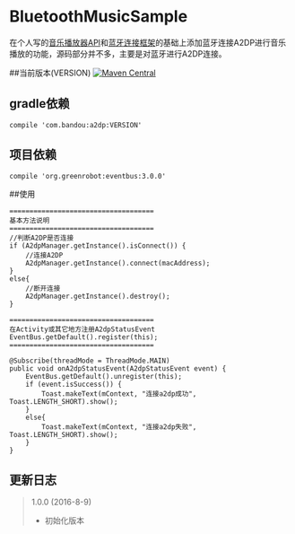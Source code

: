 # BluetoothMusicSample
在个人写的[音乐播放器API](https://github.com/ALonelyTraveler/MusicLibrarySample)和[蓝牙连接框架](https://github.com/ALonelyTraveler/BluetoothLibrarySample)的基础上添加蓝牙连接A2DP进行音乐播放的功能，源码部分并不多，主要是对蓝牙进行A2DP连接。

##当前版本(VERSION)
[![Maven Central](https://img.shields.io/badge/VERSION-1.0.0-orange.svg)](https://bintray.com/gcssloop/maven/sutil/view)

## gradle依赖

	compile 'com.bandou:a2dp:VERSION'
	
## 项目依赖

	compile 'org.greenrobot:eventbus:3.0.0'
	
##使用

	====================================
	基本方法说明
	====================================
	//判断A2DP是否连接
	if (A2dpManager.getInstance().isConnect()) {
		//连接A2DP
		A2dpManager.getInstance().connect(macAddress);
	}
	else{
		//断开连接
		A2dpManager.getInstance().destroy();
	}
	
	====================================
	在Activity或其它地方注册A2dpStatusEvent
	EventBus.getDefault().register(this);
	====================================
	
	@Subscribe(threadMode = ThreadMode.MAIN)
    public void onA2dpStatusEvent(A2dpStatusEvent event) {
        EventBus.getDefault().unregister(this);
        if (event.isSuccess()) {
            Toast.makeText(mContext, "连接a2dp成功", Toast.LENGTH_SHORT).show();
        }
        else{
            Toast.makeText(mContext, "连接a2dp失败", Toast.LENGTH_SHORT).show();
        }
    }

## 更新日志

>
>1.0.0 (2016-8-9)
>
>* 初始化版本
>
